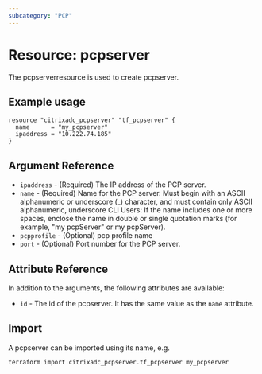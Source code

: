 ```yaml
---
subcategory: "PCP"
---
```


# Resource: pcpserver

The pcpserverresource is used to create pcpserver.


## Example usage

```hcl
resource "citrixadc_pcpserver" "tf_pcpserver" {
  name      = "my_pcpserver"
  ipaddress = "10.222.74.185"
}
```


## Argument Reference

* `ipaddress` - (Required) The IP address of the PCP server.
* `name` - (Required) Name for the PCP server. Must begin with an ASCII alphanumeric or underscore (_) character, and must contain only ASCII alphanumeric, underscore CLI Users: If the name includes one or more spaces, enclose the name in double or single quotation marks (for example, "my pcpServer" or my pcpServer).
* `pcpprofile` - (Optional) pcp profile name
* `port` - (Optional) Port number for the PCP server.


## Attribute Reference

In addition to the arguments, the following attributes are available:

* `id` - The id of the pcpserver. It has the same value as the `name` attribute.


## Import

A pcpserver can be imported using its name, e.g.

```shell
terraform import citrixadc_pcpserver.tf_pcpserver my_pcpserver
```
